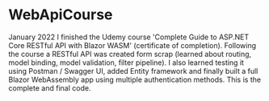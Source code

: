 # WebApiCourse

January 2022 I finished the Udemy course 'Complete Guide to ASP.NET Core RESTful API with Blazor WASM' (certificate of completion). Following the course a RESTful API was created form scrap (learned about routing, model binding, model validation, filter pipeline). I also learned testing it using Postman / Swagger UI, added Entity framework and finally built a full Blazor WebAssembly app using multiple authentication methods. This is the complete and final code.
